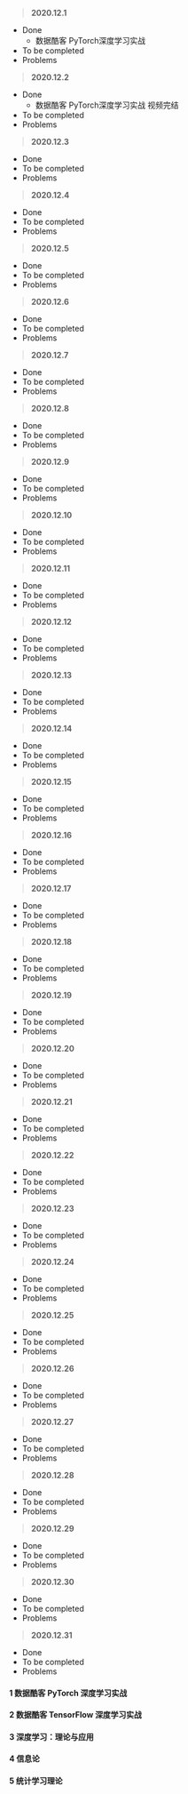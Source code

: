 > **2020.12.1**

* Done
  * 数据酷客 PyTorch深度学习实战 
* To be completed
* Problems


> **2020.12.2**

* Done
  * 数据酷客 PyTorch深度学习实战 视频完结	
* To be completed
* Problems


> **2020.12.3**

* Done
* To be completed
* Problems


> **2020.12.4**

* Done
* To be completed
* Problems


> **2020.12.5**

* Done
* To be completed
* Problems


> **2020.12.6**

* Done
* To be completed
* Problems


> **2020.12.7**

* Done
* To be completed
* Problems


> **2020.12.8**

* Done
* To be completed
* Problems


> **2020.12.9**

* Done
* To be completed
* Problems


> **2020.12.10**

* Done
* To be completed
* Problems


> **2020.12.11**

* Done
* To be completed
* Problems


> **2020.12.12**

* Done
* To be completed
* Problems


> **2020.12.13**

* Done
* To be completed
* Problems


> **2020.12.14**

* Done
* To be completed
* Problems


> **2020.12.15**

* Done
* To be completed
* Problems


> **2020.12.16**

* Done
* To be completed
* Problems


> **2020.12.17**

* Done
* To be completed
* Problems


> **2020.12.18**

* Done
* To be completed
* Problems


> **2020.12.19**

* Done
* To be completed
* Problems


> **2020.12.20**

* Done
* To be completed
* Problems


> **2020.12.21**

* Done
* To be completed
* Problems


> **2020.12.22**

* Done
* To be completed
* Problems


> **2020.12.23**

* Done
* To be completed
* Problems


> **2020.12.24**

* Done
* To be completed
* Problems


> **2020.12.25**

* Done
* To be completed
* Problems


> **2020.12.26**

* Done
* To be completed
* Problems


> **2020.12.27**

* Done
* To be completed
* Problems


> **2020.12.28**

* Done
* To be completed
* Problems


> **2020.12.29**

* Done
* To be completed
* Problems


> **2020.12.30**

* Done
* To be completed
* Problems


> **2020.12.31**

* Done
* To be completed
* Problems



#### 1 数据酷客 PyTorch 深度学习实战

#### 2 数据酷客 TensorFlow 深度学习实战

#### 3 深度学习：理论与应用

#### 4 信息论

#### 5 统计学习理论

